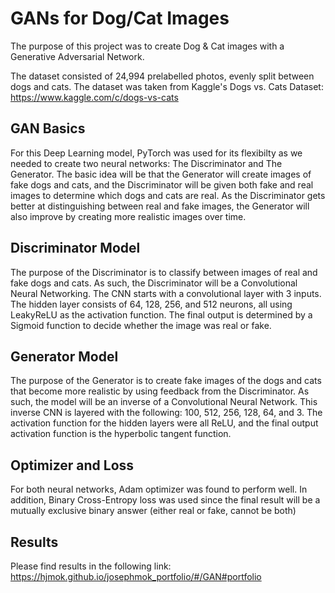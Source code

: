 # GANs for Dog/Cat Images

The purpose of this project was to create Dog & Cat images with a Generative Adversarial Network.

The dataset consisted of 24,994 prelabelled photos, evenly split between dogs and cats. The dataset was taken from Kaggle's Dogs vs. Cats Dataset:
https://www.kaggle.com/c/dogs-vs-cats

## GAN Basics
For this Deep Learning model, PyTorch was used for its flexibilty as we needed to create two neural networks: The Discriminator and The Generator. The basic idea will be that the Generator will create images of fake dogs and cats, and the Discriminator will be given both fake and real images to determine which dogs and cats are real. As the Discriminator gets better at distinguishing between real and fake images, the Generator will also improve by creating more realistic images over time.

## Discriminator Model
The purpose of the Discriminator is to classify between images of real and fake dogs and cats. As such, the Discriminator will be a Convolutional Neural Networking.
The CNN starts with a convolutional layer with 3 inputs. The hidden layer consists of 64, 128, 256, and 512 neurons, all using LeakyReLU as the activation function. The final output is determined by a Sigmoid function to decide whether the image was real or fake.

## Generator Model
The purpose of the Generator is to create fake images of the dogs and cats that become more realistic by using feedback from the Discriminator. As such, the model will be an inverse of a Convolutional Neural Network.
This inverse CNN is layered with the following: 100, 512, 256, 128, 64, and 3. The activation function for the hidden layers were all ReLU, and the final output activation function is the hyperbolic tangent function.

## Optimizer and Loss
For both neural networks, Adam optimizer was found to perform well.
In addition, Binary Cross-Entropy loss was used since the final result will be a mutually exclusive binary answer (either real or fake, cannot be both)

## Results 
Please find results in the following link: https://hjmok.github.io/josephmok_portfolio/#/GAN#portfolio 
